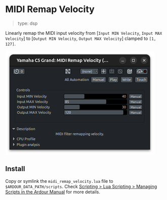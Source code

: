 # MIDI Remap Velocity

> type: dsp

Linearly remap the MIDI input velocity from [`Input MIN Velocity`, `Input MAX Velocity`] to [`Output MIN Velocity`, `Output MAX Velocity`] clamped to `[1, 127]`.

![](./midi_remap_velocity.png)

## Install

Copy or symlink the `midi_remap_velocity.lua` file to `$ARDOUR_DATA_PATH/scripts`. Check [Scripting > Lua Scripting > Managing Scripts in the Ardour Manual](https://manual.ardour.org/lua-scripting/) for more details.
